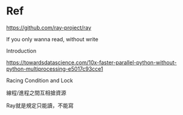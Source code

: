 # Ref

https://github.com/ray-project/ray

If you only wanna read, without write

Introduction

https://towardsdatascience.com/10x-faster-parallel-python-without-python-multiprocessing-e5017c93cce1


Racing Condition and Lock

線程/進程之間互相搶資源

Ray就是規定只能讀，不能寫